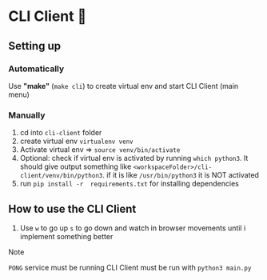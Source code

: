 # CLI Client 🐍

## Setting up

### Automatically

Use **"make"** (`make cli`) to create virtual env and start CLI Client (main menu)

### Manually

1. cd into `cli-client` folder
2. create virtual env `virtualenv venv`
3. Activate virtual env => `source venv/bin/activate`
4. Optional: check if virtual env is activated by running `which python3`. It should give output something like `<workspaceFolder>/cli-client/venv/bin/python3`. if it is like `/usr/bin/python3` it is NOT activated
5. run `pip install -r  requirements.txt` for installing dependencies

## How to use the CLI Client

1. Use `w` to go up `s` to go down and watch in browser movements until i implement something better

> [!NOTE]
>
> `PONG` service must be running
> CLI Client must be run with `python3 main.py`
